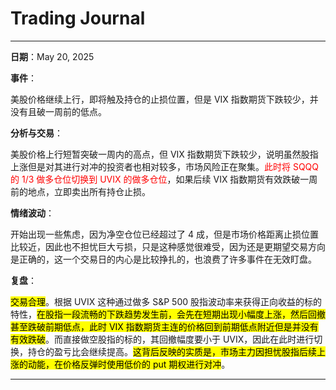 # Trading Journal

---

**日期**：May 20, 2025

**事件**：

美股价格继续上行，即将触及持仓的止损位置，但是 VIX 指数期货下跌较少，并没有且破一周前的低点。

**分析与交易**：

美股价格上行短暂突破一周内的高点，但 VIX 指数期货下跌较少，说明虽然股指上涨但是对其进行对冲的投资者也相对较多，市场风险正在聚集。<span style="color: red;">此时将 SQQQ 的 1/3 做多仓位切换到 UVIX 的做多仓位</span>，如果后续 VIX 指数期货有效跌破一周前的地点，立即卖出所有持仓止损。

**情绪波动**：

开始出现一些焦虑，因为净空仓位已经超过了 4 成，但是市场价格距离止损位置比较近，因此也不担忧巨大亏损，只是这种感觉很难受，因为还是更期望交易方向是正确的，这一个交易日的内心是比较挣扎的，也浪费了许多事件在无效盯盘。

**复盘**：

<mark>交易合理</mark>。根据 UVIX 这种通过做多 S&P 500 股指波动率来获得正向收益的标的特性，<mark>在股指一段流畅的下跌趋势发生前，会先在短期出现小幅度上涨，然后回撤甚至跌破前期低点，此时 VIX 指数期货主连的价格回到前期低点附近但是并没有有效跌破</mark>。而直接做空股指的标的，其回撤幅度要小于 UVIX，因此在此时进行切换，持仓的盈亏比会继续提高。<mark>这背后反映的实质是，市场主力因担忧股指后续上涨的动能，在价格反弹时使用低价的 put 期权进行对冲</mark>。

---
